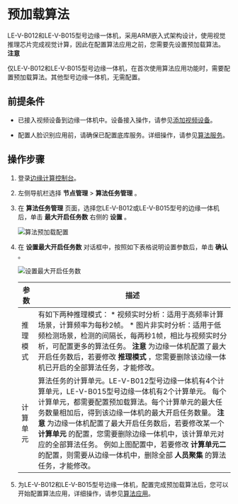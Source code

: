 预加载算法 
==========================

LE-V-B012和LE-V-B015型号边缘一体机，采用ARM嵌入式架构设计，使用视觉推理芯片完成视觉计算，因此在配置算法应用之前，您需要先设置预加载算法。
**注意**

仅LE-V-B012和LE-V-B015型号边缘一体机，在首次使用算法应用功能时，需要配置预加载算法。其他型号边缘一体机，无需配置。

前提条件 
-------------------------

* 已接入视频设备到边缘一体机中。设备接入操作，请参见[添加视频设备](/cn.zh-CN/设备接入/设备管理/添加视频设备/创建产品.md)。

  

* 配置人脸识别应用前，请确保已配置底库服务。详细操作，请参见[算法服务](/cn.zh-CN/算法任务管理/算法服务.md)。

  




操作步骤 
-------------------------

1. 登录[边缘计算控制台](https://iotedge.console.aliyun.com)。

   

2. 左侧导航栏选择 **节点管理** \> **算法任务管理** 。

   

3. 在 **算法任务管理** 页面，选择您LE-V-B012或LE-V-B015型号的边缘一体机后，单击 **最大开启任务数** 右侧的 **设置** 。

   ![算法预加载配置](https://static-aliyun-doc.oss-accelerate.aliyuncs.com/assets/img/zh-CN/6886862261/p278141.png)
   

4. 在 **设置最大开启任务数** 对话框中，按照如下表格说明设置参数后，单击 **确认** 。

   ![设置最大开启任务数](https://static-aliyun-doc.oss-accelerate.aliyuncs.com/assets/img/zh-CN/6886862261/p280013.png)
   

   |  参数  |                                                                                                                                                     描述                                                                                                                                                     |
   |------|------------------------------------------------------------------------------------------------------------------------------------------------------------------------------------------------------------------------------------------------------------------------------------------------------------|
   | 推理模式 | 有如下两种推理模式： * 视频实时分析：适用于高频率计算场景，计算频率为每秒2帧。   * 图片非实时分析：适用于低频检测场景，检测的间隔长，每两秒1帧，相比与视频实时分析，可配置更多的算法任务。    **注意** 为边缘一体机配置了最大开启任务数后，若要修改 **推理模式** ，您需要删除该边缘一体机已开启的全部算法任务，才能修改。                               |
   | 计算单元 | 算法任务的计算单元。LE-V-B012型号边缘一体机有4个计算单元，LE-V-B015型号边缘一体机有2个计算单元。 每个计算单元，都需要配置预加载算法。每个计算单元的最大任务数量相加后，得到该边缘一体机的最大开启任务数量。 **注意** 为边缘一体机配置了最大开启任务数后，若要修改某一个 **计算单元** 的配置，您需要删除边缘一体机中，该计算单元对应的全部算法任务。 例如上图配置中，若要修改 **计算单元二** 的配置，则需要从边缘一体机中，删除全部 **人员聚集** 的算法任务，才能修改。 |

   

5. 为LE-V-B012和LE-V-B015型号边缘一体机，配置完成预加载算法后，您可以开始配置算法应用，详细操作，请参见[算法应用](/cn.zh-CN/算法任务管理/算法应用.md)。

   



